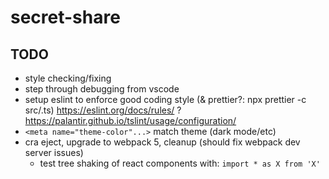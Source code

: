 # secret-share

## TODO
- style checking/fixing
- step through debugging from vscode
- setup eslint to enforce good coding style (& prettier?: npx prettier -c src/.ts)
    https://eslint.org/docs/rules/
    ? https://palantir.github.io/tslint/usage/configuration/
- `<meta name="theme-color"...>` match theme (dark mode/etc)
- cra eject, upgrade to webpack 5, cleanup (should fix webpack dev server issues)
    - test tree shaking of react components with: `import * as X from 'X'`
